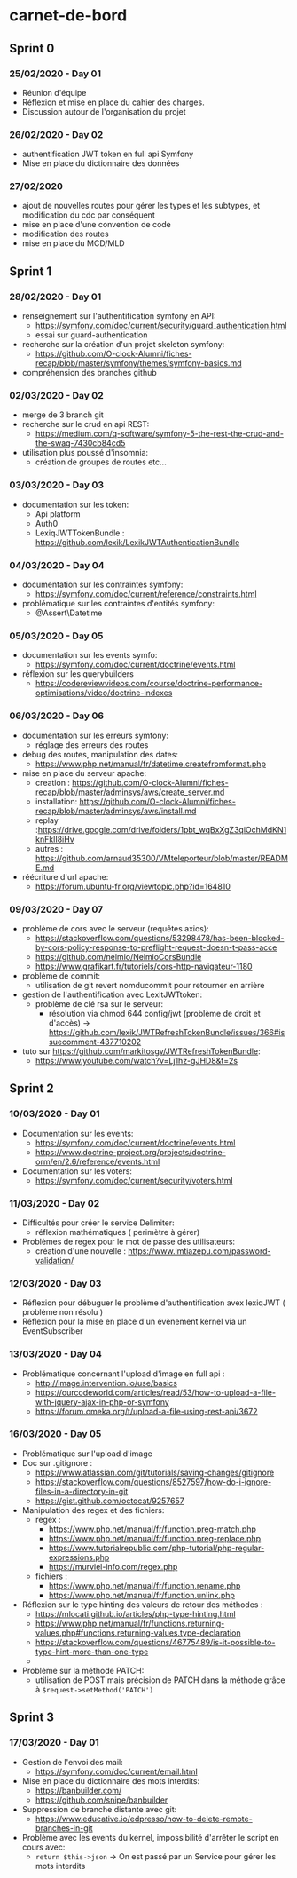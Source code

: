 # carnet-de-bord

## Sprint 0
 
### 25/02/2020 - Day 01
 
 - Réunion d'équipe
 - Réflexion et mise en place du cahier des charges.
 - Discussion autour de l'organisation du projet
  
### 26/02/2020 - Day 02
 
- authentification JWT token en full api Symfony
- Mise en place du dictionnaire des données

### 27/02/2020

- ajout de nouvelles routes pour gérer les types et les subtypes, et modification du cdc par conséquent
- mise en place d'une convention de code
- modification des routes
- mise en place du MCD/MLD

## Sprint 1 

### 28/02/2020 - Day 01

- renseignement sur l'authentification symfony en API: 
	- https://symfony.com/doc/current/security/guard_authentication.html
	- essai sur guard-authentication
- recherche sur la création d'un projet skeleton symfony:
	- https://github.com/O-clock-Alumni/fiches-recap/blob/master/symfony/themes/symfony-basics.md
- compréhension des branches github

### 02/03/2020 - Day 02

- merge de 3 branch git
- recherche sur le crud en api REST:
	- https://medium.com/q-software/symfony-5-the-rest-the-crud-and-the-swag-7430cb84cd5
- utilisation plus poussé d'insomnia:
	- création de groupes de routes etc...

### 03/03/2020 - Day 03

- documentation sur les token:
	- Api platform
	- Auth0
	- LexiqJWTTokenBundle : https://github.com/lexik/LexikJWTAuthenticationBundle
 
### 04/03/2020 - Day 04

- documentation sur les contraintes symfony: 
	- https://symfony.com/doc/current/reference/constraints.html
- problématique sur les contraintes d'entités symfony: 
	- @Assert\Datetime

### 05/03/2020 - Day 05

- documentation sur les events symfo:
	- https://symfony.com/doc/current/doctrine/events.html
- réflexion sur les querybuilders
	- https://codereviewvideos.com/course/doctrine-performance-optimisations/video/doctrine-indexes
	
### 06/03/2020 - Day 06

- documentation sur les erreurs symfony:
    - réglage des erreurs des routes
- debug des routes, manipulation des dates:
    - https://www.php.net/manual/fr/datetime.createfromformat.php
- mise en place du serveur apache:
	- creation : https://github.com/O-clock-Alumni/fiches-recap/blob/master/adminsys/aws/create_server.md
	- installation: https://github.com/O-clock-Alumni/fiches-recap/blob/master/adminsys/aws/install.md
	- replay :https://drive.google.com/drive/folders/1pbt_wqBxXgZ3qiOchMdKN1knFklI8iHv
	- autres : https://github.com/arnaud35300/VMteleporteur/blob/master/README.md
- réécriture d'url apache:
	- https://forum.ubuntu-fr.org/viewtopic.php?id=164810

### 09/03/2020 - Day 07

- problème de cors avec le serveur (requêtes axios):
    - https://stackoverflow.com/questions/53298478/has-been-blocked-by-cors-policy-response-to-preflight-request-doesn-t-pass-acce
    - https://github.com/nelmio/NelmioCorsBundle
    - https://www.grafikart.fr/tutoriels/cors-http-navigateur-1180
- problème de commit:
    - utilisation de git revert nomducommit pour retourner en arrière
- gestion de l'authentification avec LexitJWTtoken:
    - problème de clé rsa sur le serveur:
        - résolution via chmod 644 config/jwt (problème de droit et d'accès) -> https://github.com/lexik/JWTRefreshTokenBundle/issues/366#issuecomment-437710202
- tuto sur https://github.com/markitosgv/JWTRefreshTokenBundle:
    - https://www.youtube.com/watch?v=Lj1hz-gJHD8&t=2s
  
## Sprint 2 

### 10/03/2020 - Day 01

- Documentation sur les events: 
    - https://symfony.com/doc/current/doctrine/events.html
    - https://www.doctrine-project.org/projects/doctrine-orm/en/2.6/reference/events.html
- Documentation sur les voters: 
    - https://symfony.com/doc/current/security/voters.html

### 11/03/2020 - Day 02

- Difficultés pour créer le service Delimiter:
    - réflexion mathématiques ( perimètre à gérer)
- Problèmes de regex pour le mot de passe des utilisateurs:
    -  création d'une nouvelle : https://www.imtiazepu.com/password-validation/
  
### 12/03/2020 - Day 03

- Réflexion pour débuguer le problème d'authentification avex lexiqJWT ( problème non résolu )
- Réflexion pour la mise en place d'un évènement kernel via un EventSubscriber

### 13/03/2020 - Day 04

- Problématique concernant l'upload d'image en full api :
    - http://image.intervention.io/use/basics
    - https://ourcodeworld.com/articles/read/53/how-to-upload-a-file-with-jquery-ajax-in-php-or-symfony
    - https://forum.omeka.org/t/upload-a-file-using-rest-api/3672
  
### 16/03/2020 - Day 05

- Problématique sur l'upload d'image
- Doc sur .gitignore :
    - https://www.atlassian.com/git/tutorials/saving-changes/gitignore
    - https://stackoverflow.com/questions/8527597/how-do-i-ignore-files-in-a-directory-in-git
    - https://gist.github.com/octocat/9257657
- Manipulation des regex et des fichiers:
    - regex : 
        - https://www.php.net/manual/fr/function.preg-match.php
        - https://www.php.net/manual/fr/function.preg-replace.php
        - https://www.tutorialrepublic.com/php-tutorial/php-regular-expressions.php
        - https://murviel-info.com/regex.php
    - fichiers :
        - https://www.php.net/manual/fr/function.rename.php
        - https://www.php.net/manual/fr/function.unlink.php
- Réflexion sur le type hinting des valeurs de retour des méthodes :
    - https://mlocati.github.io/articles/php-type-hinting.html
    - https://www.php.net/manual/fr/functions.returning-values.php#functions.returning-values.type-declaration
    - https://stackoverflow.com/questions/46775489/is-it-possible-to-type-hint-more-than-one-type
    - 
- Problème sur la méthode PATCH:
    - utilisation de POST mais précision de PATCH dans la méthode grâce à `$request->setMethod('PATCH')`
  
## Sprint 3 

### 17/03/2020 - Day 01

- Gestion de l'envoi des mail:
    - https://symfony.com/doc/current/email.html
- Mise en place du dictionnaire des mots interdits:
    - https://banbuilder.com/
    - https://github.com/snipe/banbuilder
- Suppression de branche distante avec git:
    - https://www.educative.io/edpresso/how-to-delete-remote-branches-in-git
- Problème avec les events du kernel, impossibilité d'arrêter le script en cours avec:
    - `return $this->json` -> On est passé par un Service pour gérer les mots interdits
